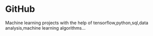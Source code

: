 # GitHub
Machine learning projects with the help of tensorflow,python,sql,data analysis,machine learning algorithms...
